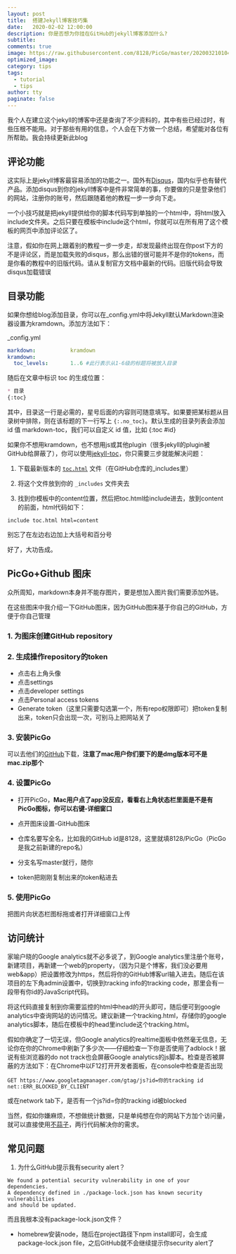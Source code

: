 ```yaml
---
layout: post
title:  搭建Jekyll博客技巧集
date:   2020-02-02 12:00:00
description: 你是否想为你挂在GitHub的jekyll博客添加什么?
subtitle: 
comments: true
image: https://raw.githubusercontent.com/8128/PicGo/master/20200321010401.png
optimized_image: 
category: tips
tags:
  - tutorial
  - tips
author: tty
paginate: false
---
```




我个人在建立这个jekyll的博客中还是查询了不少资料的，其中有些已经过时，有些压根不能用。对于那些有用的信息，个人会在下方做一个总结，希望能对各位有所帮助。我会持续更新此blog

## 评论功能

这实际上是jekyll博客最容易添加的功能之一。国外有[Disqus](https://disqus.com/)，国内似乎也有替代产品。添加disqus到你的jekyll博客中是件非常简单的事，你要做的只是登录他们的网站，注册你的账号，然后跟随着他的教程一步一步向下走。

一个小技巧就是把jekyll提供给你的脚本代码写到单独的一个html中，将html放入include文件夹。之后只要在模板中include这个html，你就可以在所有用了这个模板的网页中添加评论区了。

注意，假如你在网上跟着别的教程一步一步走，却发现最终出现在你post下方的不是评论区，而是加载失败的disqus，那么出错的很可能并不是你的tokens，而是你看的教程中的旧版代码。请从复制官方文档中最新的代码。旧版代码会导致disqus加载错误

## 目录功能

如果你想给blog添加目录，你可以在_config.yml中将Jekyll默认Markdown渲染器设置为kramdown。添加方法如下：

_config.yml

```yml
markdown:           kramdown
kramdown:
  toc_levels:       1..6 #此行表示从1-6级的标题将被放入目录
```

随后在文章中标识 toc 的生成位置：

```markdown
* 目录
{:toc}
```

其中，目录这一行是必需的，星号后面的内容则可随意填写。如果要把某标题从目录树中排除，则在该标题的下一行写上 `{:.no_toc}`。默认生成的目录列表会添加 id 值 markdown-toc，我们可以自定义 id 值，比如 {:toc #id}



如果你不想用kramdown，也不想用js或其他plugin（很多jekyll的plugin被GitHub给屏蔽了），你可以使用[jekyll-toc](https://github.com/allejo/jekyll-toc)，你只需要三步就能解决问题：

1. 下载最新版本的 [`toc.html`](https://github.com/allejo/jekyll-toc/blob/master/_includes/toc.html) 文件（在GitHub仓库的_includes里）

2. 将这个文件放到你的 `_includes` 文件夹去

3. 找到你模板中的content位置，然后把toc.html给include进去，放到content的前面，html代码如下：
   
```
include toc.html html=content
```
别忘了在左边右边加上大括号和百分号

好了，大功告成。

## PicGo+Github 图床

众所周知，markdown本身并不能存图片，要是想加入图片我们需要添加外链。

在这些图床中我介绍一下GitHub图床，因为GitHub图床基于你自己的GitHub，方便于你自己管理

### 1. 为图床创建GitHub repository

### 2. 生成操作repository的token

- 点击右上角头像
- 点击settings
- 点击developer settings
- 点击Personal access tokens
- Generate token（这里只需要勾选第一个，所有repo权限即可）把token复制出来，token只会出现一次，可别马上把网站关了

### 3. 安装PicGo

可以去他们的[GitHub](https://github.com/Molunerfinn/picgo/releases)下载，**注意了mac用户你们要下的是dmg版本可不是mac.zip那个**

### 4. 设置PicGo

- 打开PicGo，**Mac用户点了app没反应，看看右上角状态栏里面是不是有PicGo图标，你可以右键-详细窗口**
- 点开图床设置-GitHub图床

- 仓库名要写全名，比如我的GitHub id是8128，这里就填8128/PicGo（PicGo是我之前新建的repo名）
- 分支名写master就行，随你
- token把刚刚复制出来的token粘进去

### 5. 使用PicGo

把图片向状态栏图标拖或者打开详细窗口上传

## 访问统计

家喻户晓的Google analytics就不必多说了，到Google analytics里注册个账号，新建项目，再新建一个web的property，（因为只是个博客，我们没必要用web&app）把设置修改为https，然后将你的GitHub博客url输入进去。随后在该项目的左下角admin设置中，切换到tracking info的tracking code，那里会有一段带有你id的JavaScript代码。

将这代码直接复制到你需要监控的html中head的开头即可，随后便可到google analytics中查询网站的访问情况。建议新建一个tracking.html，存储你的google analytics脚本，随后在模板中的head里include这个tracking.html。

假如你确定了一切无误，但Google analytics的realtime面板中依然毫无信息，无论你在你的Chrome中刷新了多少次——仔细检查一下你是否使用了adblock！据说有些浏览器的do not track也会屏蔽Google analytics的js脚本。检查是否被屏蔽的方法如下：在Chrome中以F12打开开发者面板，在console中检查是否出现

```
GET https://www.googletagmanager.com/gtag/js?id=你的tracking id
net::ERR_BLOCKED_BY_CLIENT
```

或在network tab下，是否有一个js?id=你的tracking id被blocked

当然，假如你嫌麻烦，不想做统计数据，只是单纯想在你的网站下方加个访问量，就可以直接使用[不蒜子](https://busuanzi.ibruce.info/)，两行代码解决你的需求。

## 常见问题

1. 为什么GitHub提示我有security alert？

```
We found a potential security vulnerability in one of your dependencies.
A dependency defined in ./package-lock.json has known security vulnerabilities 
and should be updated.
```

而且我根本没有package-lock.json文件？

- homebrew安装node，随后在project路径下npm install即可，会生成package-lock.json file，之后GitHub就不会继续提示你security alert了